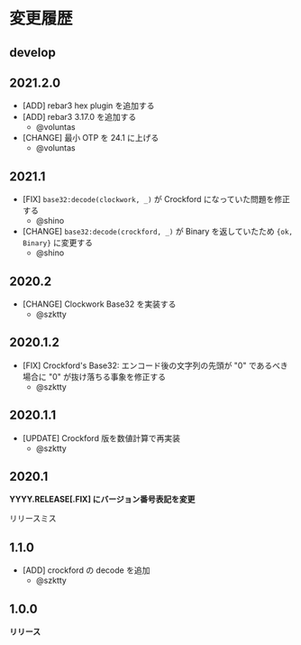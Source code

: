# 変更履歴

## develop

## 2021.2.0

- [ADD] rebar3 hex plugin を追加する
- [ADD] rebar3 3.17.0 を追加する
    - @voluntas
- [CHANGE] 最小 OTP を 24.1 に上げる
    - @voluntas

## 2021.1

- [FIX] `base32:decode(clockwork, _)` が Crockford になっていた問題を修正する
    - @shino
- [CHANGE] `base32:decode(crockford, _)` が Binary を返していたため `{ok, Binary}` に変更する
    - @shino

## 2020.2

- [CHANGE] Clockwork Base32 を実装する
    - @szktty

## 2020.1.2

- [FIX] Crockford's Base32: エンコード後の文字列の先頭が "0" であるべき場合に "0" が抜け落ちる事象を修正する
    - @szktty

## 2020.1.1

- [UPDATE] Crockford 版を数値計算で再実装
    - @szktty

## 2020.1

**YYYY.RELEASE[.FIX] にバージョン番号表記を変更**

リリースミス

## 1.1.0

- [ADD] crockford の decode を追加
    - @szktty

## 1.0.0

**リリース**
